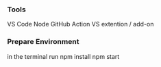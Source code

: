 ### Tools
VS Code
Node
GitHub Action VS extention / add-on

### Prepare Environment
in the terminal run
npm install
npm start
